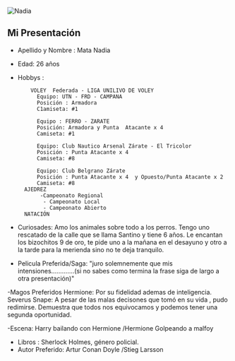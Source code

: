 ![Nadia](https://avatars.githubusercontent.com/u/39339237?s=60&v=4)
## Mi Presentación
 - Apellido y  Nombre : Mata Nadia 
 - Edad: 26 años
- Hobbys :  
  
          VOLEY  Federada - LIGA UNILIVO DE VOLEY
            Equipo: UTN - FRD - CAMPANA 
            Posición : Armadora 
            C1amiseta: #1
            
            Equipo : FERRO - ZARATE
            Posición: Armadora y Punta  Atacante x 4
            Camiseta: #1
            
            Equipo: Club Nautico Arsenal Zárate - El Tricolor
            Posición : Punta Atacante x 4
            Camiseta: #8
            
            Equipo: Club Belgrano Zárate
            Posición : Punta Atacante x 4  y Opuesto/Punta Atacante x 2
            Camiseta: #8
        AJEDREZ
             -Campeonato Regional
              - Campeonato Local
              - Campeonato Abierto
        NATACIÓN

- Curiosades: Amo los animales sobre todo a los perros. Tengo uno rescatado de la calle que se llama Santino y tiene 6 años. Le encantan los bizochitos 9 de oro, te pide uno a la mañana en el desayuno y otro a la tarde para la merienda sino no te deja tranquilo.

- Pelicula Preferida/Saga:  "juro solemnemente que mis intensiones.............(si no sabes como termina la frase siga de largo a otra presentación)"

-Magos Preferidos
   Hermione: Por su fidelidad ademas de inteligencia.
   Severus Snape: A pesar de las malas decisones que tomó en su vida , pudo redimirse. Demuestra que todos nos equivocamos y podemos tener una segunda oportunidad.

-Escena:  Harry bailando con Hermione /Hermione Golpeando a malfoy
         
- Libros : Sherlock Holmes, género policial.
- Autor Preferido: Artur Conan Doyle /Stieg Larsson
